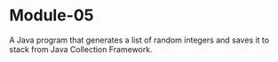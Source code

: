 # Module-05
A Java program that generates a list of random integers and saves it to stack from Java Collection Framework. 
